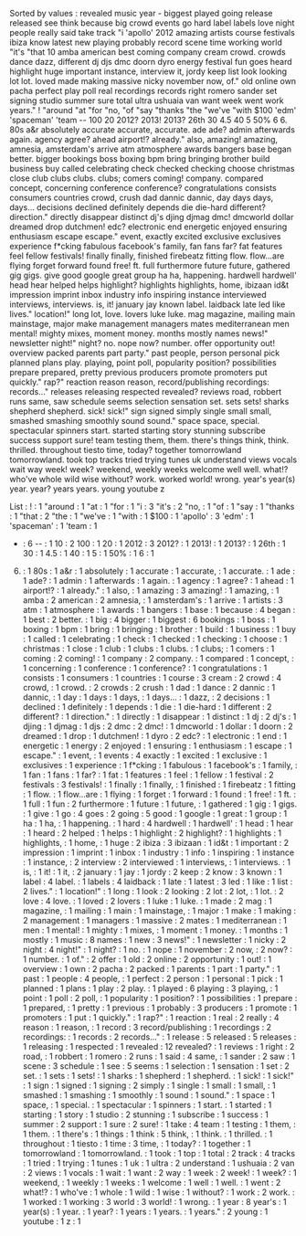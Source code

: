 Sorted by values :
revealed music year - biggest played going release released see think because big crowd events go hard label labels love night people really said take track "i 'apollo' 2012 amazing artists course festivals ibiza know latest new playing probably record scene time working world "it's "that 10 amba american best coming company cream crowd. crowds dance dazz, different dj djs dmc doorn dyro energy festival fun goes heard highlight huge important instance, interview it, jordy keep list look looking lot lot. loved made making massive nicky november now, of." old online own pacha perfect play poll real recordings records right romero sander set signing studio summer sure total ultra ushuaia van want week went work years." ! "around "at "for "no, "of "say "thanks "the "we've "with $100 'edm' 'spaceman' 'team -- 100 20 2012? 2013! 2013? 26th 30 4.5 40 5 50% 6 6. 80s a&r absolutely accurate accurate, accurate. ade ade? admin afterwards again. agency agree? ahead airport!? already." also, amazing! amazing, amnesia, amsterdam's arrive atm atmosphere awards bangers base began better. bigger bookings boss boxing bpm bring bringing brother build business buy called celebrating check checked checking choose christmas close club clubs clubs. clubs; comers coming! company. compared concept, concerning conference conference? congratulations consists consumers countries crowd, crush dad dannic dannic, day days days, days... decisions declined definitely depends die die-hard different? direction." directly disappear distinct dj's djing djmag dmc! dmcworld dollar dreamed drop dutchmen! edc? electronic end energetic enjoyed ensuring enthusiasm escape escape." event, exactly excited exclusive exclusives experience f*cking fabulous facebook's family, fan fans far? fat features feel fellow festivals! finally finally, finished firebeatz fitting flow. flow...are flying forget forward found free! ft. full furthermore future future, gathered gig gigs. give good google great group ha ha, happening. hardwell hardwell' head hear helped helps highlight? highlights highlights, home, ibizaan id&t impression imprint inbox industry info inspiring instance interviewed interviews, interviews. is, it! january jay known label. laidback late led like lives." location!" long lot, love. lovers luke luke. mag magazine, mailing main mainstage, major make management managers mates mediterranean men mental! mighty mixes, moment money. months mostly names news!" newsletter night!" night? no. nope now? number. offer opportunity out! overview packed parents part party." past people, person personal pick planned plans play. playing, point poll, popularity position? possibilities prepare prepared, pretty previous producers promote promoters put quickly." rap?" reaction reason reason, record/publishing recordings: records..." releases releasing respected revealed? reviews road, robbert runs same, saw schedule seems selection sensation set. sets sets! sharks shepherd shepherd. sick! sick!" sign signed simply single small small, smashed smashing smoothly sound sound." space space, special. spectacular spinners start. started starting story stunning subscribe success support sure! team testing them, them. there's things think, think. thrilled. throughout tiesto time, today? together tomorrowland tomorrowland. took top tracks tried trying tunes uk understand views vocals wait way week! week? weekend, weekly weeks welcome well well. what!? who've whole wild wise without? work. worked world! wrong. year's year(s) year. year? years years. young youtube z 

List :
! : 1
"around : 1
"at : 1
"for : 1
"i : 3
"it's : 2
"no, : 1
"of : 1
"say : 1
"thanks : 1
"that : 2
"the : 1
"we've : 1
"with : 1
$100 : 1
'apollo' : 3
'edm' : 1
'spaceman' : 1
'team : 1
- : 6
-- : 1
10 : 2
100 : 1
20 : 1
2012 : 3
2012? : 1
2013! : 1
2013? : 1
26th : 1
30 : 1
4.5 : 1
40 : 1
5 : 1
50% : 1
6 : 1
6. : 1
80s : 1
a&r : 1
absolutely : 1
accurate : 1
accurate, : 1
accurate. : 1
ade : 1
ade? : 1
admin : 1
afterwards : 1
again. : 1
agency : 1
agree? : 1
ahead : 1
airport!? : 1
already." : 1
also, : 1
amazing : 3
amazing! : 1
amazing, : 1
amba : 2
american : 2
amnesia, : 1
amsterdam's : 1
arrive : 1
artists : 3
atm : 1
atmosphere : 1
awards : 1
bangers : 1
base : 1
because : 4
began : 1
best : 2
better. : 1
big : 4
bigger : 1
biggest : 6
bookings : 1
boss : 1
boxing : 1
bpm : 1
bring : 1
bringing : 1
brother : 1
build : 1
business : 1
buy : 1
called : 1
celebrating : 1
check : 1
checked : 1
checking : 1
choose : 1
christmas : 1
close : 1
club : 1
clubs : 1
clubs. : 1
clubs; : 1
comers : 1
coming : 2
coming! : 1
company : 2
company. : 1
compared : 1
concept, : 1
concerning : 1
conference : 1
conference? : 1
congratulations : 1
consists : 1
consumers : 1
countries : 1
course : 3
cream : 2
crowd : 4
crowd, : 1
crowd. : 2
crowds : 2
crush : 1
dad : 1
dance : 2
dannic : 1
dannic, : 1
day : 1
days : 1
days, : 1
days... : 1
dazz, : 2
decisions : 1
declined : 1
definitely : 1
depends : 1
die : 1
die-hard : 1
different : 2
different? : 1
direction." : 1
directly : 1
disappear : 1
distinct : 1
dj : 2
dj's : 1
djing : 1
djmag : 1
djs : 2
dmc : 2
dmc! : 1
dmcworld : 1
dollar : 1
doorn : 2
dreamed : 1
drop : 1
dutchmen! : 1
dyro : 2
edc? : 1
electronic : 1
end : 1
energetic : 1
energy : 2
enjoyed : 1
ensuring : 1
enthusiasm : 1
escape : 1
escape." : 1
event, : 1
events : 4
exactly : 1
excited : 1
exclusive : 1
exclusives : 1
experience : 1
f*cking : 1
fabulous : 1
facebook's : 1
family, : 1
fan : 1
fans : 1
far? : 1
fat : 1
features : 1
feel : 1
fellow : 1
festival : 2
festivals : 3
festivals! : 1
finally : 1
finally, : 1
finished : 1
firebeatz : 1
fitting : 1
flow. : 1
flow...are : 1
flying : 1
forget : 1
forward : 1
found : 1
free! : 1
ft. : 1
full : 1
fun : 2
furthermore : 1
future : 1
future, : 1
gathered : 1
gig : 1
gigs. : 1
give : 1
go : 4
goes : 2
going : 5
good : 1
google : 1
great : 1
group : 1
ha : 1
ha, : 1
happening. : 1
hard : 4
hardwell : 1
hardwell' : 1
head : 1
hear : 1
heard : 2
helped : 1
helps : 1
highlight : 2
highlight? : 1
highlights : 1
highlights, : 1
home, : 1
huge : 2
ibiza : 3
ibizaan : 1
id&t : 1
important : 2
impression : 1
imprint : 1
inbox : 1
industry : 1
info : 1
inspiring : 1
instance : 1
instance, : 2
interview : 2
interviewed : 1
interviews, : 1
interviews. : 1
is, : 1
it! : 1
it, : 2
january : 1
jay : 1
jordy : 2
keep : 2
know : 3
known : 1
label : 4
label. : 1
labels : 4
laidback : 1
late : 1
latest : 3
led : 1
like : 1
list : 2
lives." : 1
location!" : 1
long : 1
look : 2
looking : 2
lot : 2
lot, : 1
lot. : 2
love : 4
love. : 1
loved : 2
lovers : 1
luke : 1
luke. : 1
made : 2
mag : 1
magazine, : 1
mailing : 1
main : 1
mainstage, : 1
major : 1
make : 1
making : 2
management : 1
managers : 1
massive : 2
mates : 1
mediterranean : 1
men : 1
mental! : 1
mighty : 1
mixes, : 1
moment : 1
money. : 1
months : 1
mostly : 1
music : 8
names : 1
new : 3
news!" : 1
newsletter : 1
nicky : 2
night : 4
night!" : 1
night? : 1
no. : 1
nope : 1
november : 2
now, : 2
now? : 1
number. : 1
of." : 2
offer : 1
old : 2
online : 2
opportunity : 1
out! : 1
overview : 1
own : 2
pacha : 2
packed : 1
parents : 1
part : 1
party." : 1
past : 1
people : 4
people, : 1
perfect : 2
person : 1
personal : 1
pick : 1
planned : 1
plans : 1
play : 2
play. : 1
played : 6
playing : 3
playing, : 1
point : 1
poll : 2
poll, : 1
popularity : 1
position? : 1
possibilities : 1
prepare : 1
prepared, : 1
pretty : 1
previous : 1
probably : 3
producers : 1
promote : 1
promoters : 1
put : 1
quickly." : 1
rap?" : 1
reaction : 1
real : 2
really : 4
reason : 1
reason, : 1
record : 3
record/publishing : 1
recordings : 2
recordings: : 1
records : 2
records..." : 1
release : 5
released : 5
releases : 1
releasing : 1
respected : 1
revealed : 12
revealed? : 1
reviews : 1
right : 2
road, : 1
robbert : 1
romero : 2
runs : 1
said : 4
same, : 1
sander : 2
saw : 1
scene : 3
schedule : 1
see : 5
seems : 1
selection : 1
sensation : 1
set : 2
set. : 1
sets : 1
sets! : 1
sharks : 1
shepherd : 1
shepherd. : 1
sick! : 1
sick!" : 1
sign : 1
signed : 1
signing : 2
simply : 1
single : 1
small : 1
small, : 1
smashed : 1
smashing : 1
smoothly : 1
sound : 1
sound." : 1
space : 1
space, : 1
special. : 1
spectacular : 1
spinners : 1
start. : 1
started : 1
starting : 1
story : 1
studio : 2
stunning : 1
subscribe : 1
success : 1
summer : 2
support : 1
sure : 2
sure! : 1
take : 4
team : 1
testing : 1
them, : 1
them. : 1
there's : 1
things : 1
think : 5
think, : 1
think. : 1
thrilled. : 1
throughout : 1
tiesto : 1
time : 3
time, : 1
today? : 1
together : 1
tomorrowland : 1
tomorrowland. : 1
took : 1
top : 1
total : 2
track : 4
tracks : 1
tried : 1
trying : 1
tunes : 1
uk : 1
ultra : 2
understand : 1
ushuaia : 2
van : 2
views : 1
vocals : 1
wait : 1
want : 2
way : 1
week : 2
week! : 1
week? : 1
weekend, : 1
weekly : 1
weeks : 1
welcome : 1
well : 1
well. : 1
went : 2
what!? : 1
who've : 1
whole : 1
wild : 1
wise : 1
without? : 1
work : 2
work. : 1
worked : 1
working : 3
world : 3
world! : 1
wrong. : 1
year : 8
year's : 1
year(s) : 1
year. : 1
year? : 1
years : 1
years. : 1
years." : 2
young : 1
youtube : 1
z : 1
